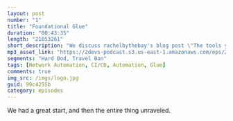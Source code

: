 ```yaml
---
layout: post
number: "1"
title: "Foundational Glue"
duration: "00:43:35"
length: "21053261"
short_description: "We discuss rachelbythebay's blog post \"The tools you'd miss if you left a company\", how glue is what makes up network automation today, what it's going to take to change that, and where we see network automation in 10 years."
mp3_asset_link: "https://2devs-podcast.s3.us-east-1.amazonaws.com/eps/2devs-ep1.mp3"
segments: "Hard Bod, Travel Ban"
tags: [Network Automation, CI/CD, Automation, Glue]
comments: true
img_src: /imgs/logo.jpg
guid: 99c4255b
category: episodes
---
```


We had a great start, and then the entire thing unraveled.
